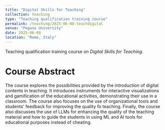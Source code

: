 ```yaml
---
title: "Digital Skills for Teaching"
collection: teaching
type: "Teaching qualification training course"
permalink: /teaching/2025-06-08-teachdigital
venue: "Pegaso University"
date: 2025-06-08
location: "Rome, Italy"
---
```


Teaching qualification training course on *Digital Skills for Teaching*.  

Course Abstract
===============
The course explores the possibilities provided by the introduction of digital contents in teaching. It introduces instruments for interactive visualizations and gamification of the educational activities, demonstrating their use in a classroom. The course also focuses on the use of organizational tools and students' feedback for improving the quality fo teaching. Finally, the course also discusses the use of LLMs for enhancing the quality of the teaching material and how to guide the students in using ML and AI tools for educational purposes instead of cheating.